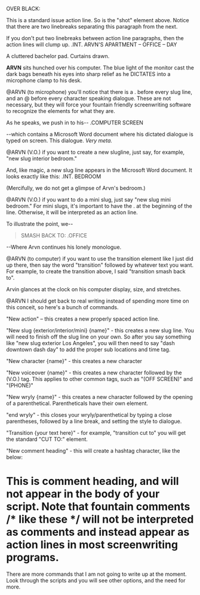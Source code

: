 OVER BLACK:

This is a standard issue action line. So is the "shot" element above. Notice that there are two linebreaks separating this paragraph from the next. 

If you don't put two linebreaks between action line paragraphs, then the action lines will clump up.
.INT. ARVN'S APARTMENT – OFFICE – DAY

A cluttered bachelor pad. Curtains drawn. 

**ARVN** sits hunched over his computer. The blue light of the monitor cast the dark bags beneath his eyes into sharp relief as he DICTATES into a microphone clamp to his desk.

@ARVN
(to microphone)
you'll notice that there is a . before every slug line, and an @ before every character speaking dialogue. These are not necessary, but they will force your fountain friendly screenwriting software to recognize the elements for what they are. 

As he speaks, we push in to his--
.COMPUTER SCREEN

--which contains a Microsoft Word document where his dictated dialogue is typed on screen. This dialogue. *Very meta.*

@ARVN (V.O.)
if you want to create a new slugline, just say, for example, "new slug interior bedroom." 

And, like magic, a new slug line appears in the Microsoft Word document. It looks exactly like this:
.INT. BEDROOM

(Mercifully, we do not get a glimpse of Arvn's bedroom.)

@ARVN (V.O.)
if you want to do a mini slug, just say "new slug mini bedroom." For mini slugs, it's important to have the . at the beginning of the line. Otherwise, it will be interpreted as an action line.

To illustrate the point, we--

> SMASH BACK TO:
.OFFICE

--Where Arvn continues his lonely monologue.

@ARVN
(to computer)
if you want to use the transition element like I just did up there, then say the word "transition" followed by whatever text you want. For example, to create the transition above, I said "transition smash back to". 

Arvin glances at the clock on his computer display, size, and stretches. 

@ARVN
I should get back to real writing instead of spending more time on this conceit, so here's a bunch of commands.



"New action" – this creates a new properly spaced action line.

"New slug {exterior/interior/mini} {name}" - this creates a new slug line. You will need to finish off the slug line on your own. So after you say something like "new slug exterior Los Angeles", you will then need to say "dash downtown dash day" to add the proper sub locations and time tag.

"New character {name}" - this creates a new character

"New voiceover {name}" - this creates a new character followed by the (V.O.) tag. This applies to other common tags, such as "(OFF SCREEN)" and "(PHONE)"

"New wryly {name}" - this creates a new character followed by the opening of a parenthetical. Parentheticals have their own element.

"end wryly" - this closes your wryly/parenthetical by typing a close parentheses, followed by a line break, and setting the style to dialogue.

"Transition {your text here}" - for example, "transition cut to" you will get the standard "CUT TO:" element.

"New comment heading" - this will create a hashtag character, like the below:

# This is comment heading, and will not appear in the body of your script. Note that fountain comments /* like these */ will not be interpreted as comments and instead appear as action lines in most screenwriting programs.

There are more commands that I am not going to write up at the moment. Look through the scripts and you will see other options, and the need for more.

